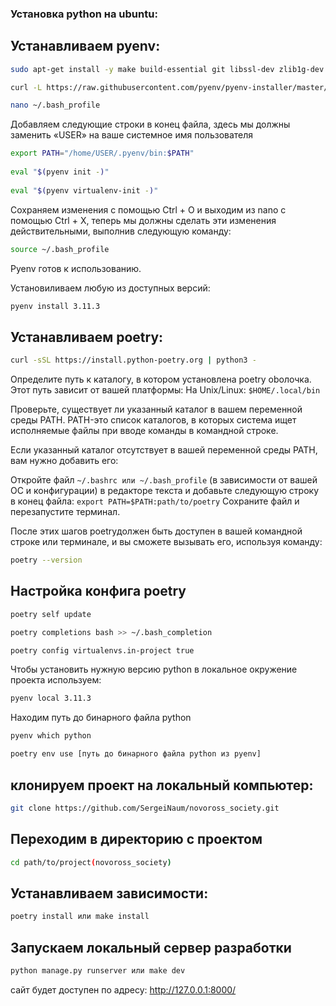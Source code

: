 ### Установка python на ubuntu:

## Устанавливаем pyenv:

```bash
sudo apt-get install -y make build-essential git libssl-dev zlib1g-dev libbz2-dev libreadline-dev libsqlite3-dev wget curl llvm libncurses5-dev libncursesw5-dev xz-utils tk-dev
```

```bash
curl -L https://raw.githubusercontent.com/pyenv/pyenv-installer/master/bin/pyenv-installer | bash
```
```bash
nano ~/.bash_profile
```

Добавляем следующие строки в конец файла, здесь мы должны заменить «USER» на ваше системное имя пользователя

```bash
export PATH="/home/USER/.pyenv/bin:$PATH"
 
eval "$(pyenv init -)"
 
eval "$(pyenv virtualenv-init -)"
```

Cохраняем изменения с помощью Ctrl + O и выходим из nano с помощью Ctrl + X, теперь мы должны сделать эти изменения действительными, выполнив следующую команду:

```bash
source ~/.bash_profile
```
Pyenv готов к использованию.


Установиливаем любую из доступных версий:

```bash
pyenv install 3.11.3
```


## Устанавливаем poetry:
```bash
curl -sSL https://install.python-poetry.org | python3 -
```
Определите путь к каталогу, в котором установлена poetry obолочка. Этот путь зависит от вашей платформы:
На Unix/Linux: ```$HOME/.local/bin```

Проверьте, существует ли указанный каталог в вашем переменной среды PATH. PATH-это список каталогов, в которых система ищет исполняемые файлы при вводе команды в командной строке.

Если указанный каталог отсутствует в вашей переменной среды PATH, вам нужно добавить его:

Откройте файл ```~/.bashrc или ~/.bash_profile``` (в зависимости от вашей ОС и конфигурации) в редакторе текста и добавьте следующую строку в конец файла: ```export PATH=$PATH:path/to/poetry``` Сохраните файл и перезапустите терминал.

После этих шагов poetryдолжен быть доступен в вашей командной строке или терминале, и вы сможете вызывать его, используя команду:


```bash
poetry --version
```
## Настройка конфига poetry

```bash
poetry self update
```
```bash
poetry completions bash >> ~/.bash_completion
```
```bash
poetry config virtualenvs.in-project true
```
Чтобы установить нужную версию python в локальное окружение проекта используем:

```bash
pyenv local 3.11.3
```

Находим путь до бинарного файла python

```bash
pyenv which python
```

```bash
poetry env use [путь до бинарного файла python из pyenv]
```

## клонируем проект на локальный компьютер:

```bash
git clone https://github.com/SergeiNaum/novoross_society.git
```
## Переходим в директорию с проектом

```bash
cd path/to/project(novoross_society)
```

## Устанавливаем зависимости:

```bash
poetry install или make install
```

## Запускаем локальный сервер разработки

```bash
python manage.py runserver или make dev
```
сайт будет доступен по адресу: http://127.0.0.1:8000/
